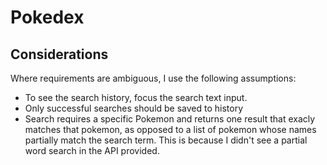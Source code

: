 # Pokedex

## Considerations

Where requirements are ambiguous, I use the following assumptions:

- To see the search history, focus the search text input.
- Only successful searches should be saved to history
- Search requires a specific Pokemon and returns one result that exacly matches that pokemon, as opposed to a list of pokemon whose names partially match the search term. This is because I didn't see a partial word search in the API provided.
